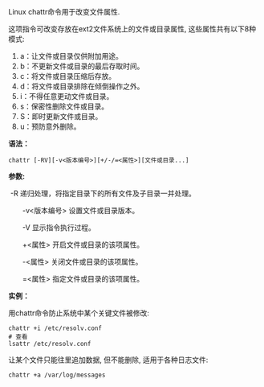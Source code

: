 Linux chattr命令用于改变文件属性.

这项指令可改变存放在ext2文件系统上的文件或目录属性, 这些属性共有以下8种模式:

1. a：让文件或目录仅供附加用途。
2. b：不更新文件或目录的最后存取时间。
3. c：将文件或目录压缩后存放。
4. d：将文件或目录排除在倾倒操作之外。
5. i：不得任意更动文件或目录。
6. s：保密性删除文件或目录。
7. S：即时更新文件或目录。
8. u：预防意外删除。

**语法：**

```
chattr [-RV][-v<版本编号>][+/-/=<属性>][文件或目录...]
```

**参数:**

​        -R 递归处理，将指定目录下的所有文件及子目录一并处理。

　　-v<版本编号> 设置文件或目录版本。

　　-V 显示指令执行过程。

　　+<属性> 开启文件或目录的该项属性。

　　-<属性> 关闭文件或目录的该项属性。

　　=<属性> 指定文件或目录的该项属性。

**实例：**

用chattr命令防止系统中某个关键文件被修改:

```
chattr +i /etc/resolv.conf
# 查看
lsattr /etc/resolv.conf
```

让某个文件只能往里追加数据, 但不能删除, 适用于各种日志文件:

```
chattr +a /var/log/messages
```
























